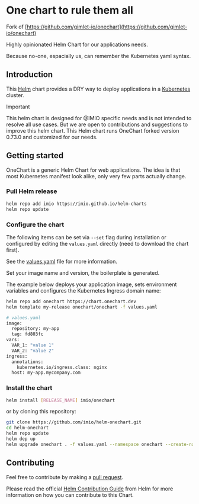 # One chart to rule them all

Fork of [https://github.com/gimlet-io/onechart](https://github.com/gimlet-io/onechart)

Highly opinionated Helm Chart for our applications needs.

Because no-one, espacially us, can remember the Kubernetes yaml syntax.

## Introduction

This [Helm](https://helm.sh/) chart provides a DRY way to deploy applications in a [Kubernetes](https://kubernetes.io/) cluster.

> [!IMPORTANT]
> This helm chart is designed for @IMIO specific needs and is not intended to resolve all use cases.
> But we are open to contributions and suggestions to improve this helm chart.
> This Helm chart runs OneChart forked version 0.73.0 and customized for our needs.

## Getting started

OneChart is a generic Helm Chart for web applications.
The idea is that most Kubernetes manifest look alike, only very few parts actually change.

### Pull Helm release

```bash
helm repo add imio https://imio.github.io/helm-charts
helm repo update
```

### Configure the chart

The following items can be set via `--set` flag during installation
or configured by editing the `values.yaml` directly (need to download the chart first).

See the [values.yaml](values.yaml) file for more information.

Set your image name and version, the boilerplate is generated.

The example below deploys your application image, sets environment variables
and configures the Kubernetes Ingress domain name:

```bash
helm repo add onechart https://chart.onechart.dev
helm template my-release onechart/onechart -f values.yaml

# values.yaml
image:
  repository: my-app
  tag: fd803fc
vars:
  VAR_1: "value 1"
  VAR_2: "value 2"
ingress:
  annotations:
    kubernetes.io/ingress.class: nginx
  host: my-app.mycompany.com
```

### Install the chart

```bash
helm install [RELEASE_NAME] imio/onechart
```

or by cloning this repository:

```bash
git clone https://github.com/imio/helm-onechart.git
cd helm-onechart
helm repo update
helm dep up
helm upgrade onechart . -f values.yaml --namespace onechart --create-namespace --install
```

## Contributing

Feel free to contribute by making a [pull request](https://github.com/imio/helm-onechart/pull/new/master).

Please read the official [Helm Contribution Guide](https://github.com/helm/charts/blob/master/CONTRIBUTING.md)
from Helm for more information on how you can contribute to this Chart.
